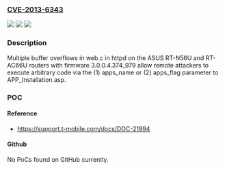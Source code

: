 ### [CVE-2013-6343](https://cve.mitre.org/cgi-bin/cvename.cgi?name=CVE-2013-6343)
![](https://img.shields.io/static/v1?label=Product&message=n%2Fa&color=blue)
![](https://img.shields.io/static/v1?label=Version&message=n%2Fa&color=blue)
![](https://img.shields.io/static/v1?label=Vulnerability&message=n%2Fa&color=brighgreen)

### Description

Multiple buffer overflows in web.c in httpd on the ASUS RT-N56U and RT-AC66U routers with firmware 3.0.0.4.374_979 allow remote attackers to execute arbitrary code via the (1) apps_name or (2) apps_flag parameter to APP_Installation.asp.

### POC

#### Reference
- https://support.t-mobile.com/docs/DOC-21994

#### Github
No PoCs found on GitHub currently.

